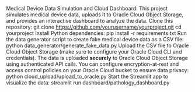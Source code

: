 Medical Device Data Simulation and Cloud Dashboard: This project simulates medical device data, uploads it to Oracle Cloud Object Storage, and provides an interactive dashboard to analyze the data. 
Clone this repository:
git clone https://github.com/yourusername/yourproject.git
cd yourproject
Install Python dependencies:
pip install -r requirements.txt
Run the data generator script to create fake medical device data as a CSV file:
python data_generator/generate_fake_data.py
Upload the CSV file to Oracle Cloud Object Storage (make sure to configure your Oracle Cloud CLI and credentials). The data is uploaded **securely** to Oracle Cloud Object Storage using authenticated API calls. You can configure encryption-at-rest and access control policies on your Oracle Cloud bucket to ensure data privacy:
python cloud_upload/upload_to_oracle.py
Start the Streamlit app to visualize the data:
streamlit run dashboard/pathology_dashboard.py
